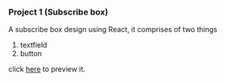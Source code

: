 ### Project 1 (Subscribe box)
A subscribe box design using React, it comprises of two things
1. textfield
2. button

click [here](https://maxwizardth.github.io/ReactProject/React/Day1_Project/subscribe_box.html) to preview it.
